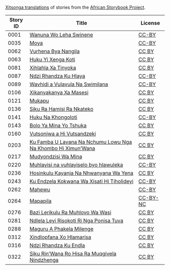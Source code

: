 [Xitsonga translations](http://my.africanstorybook.org/language/xitsonga) of stories from the [African Storybook Project](http://my.africanstorybook.org).

Story ID | Title | License
-------- | ----- | -------
0001 | [Wanuna Wo Leha Swinene](http://africanstorybook.org/reader.php?id=21474&d=0&a=1) | [CC-BY](https://creativecommons.org/licenses/by/4.0/)
0035 | [Moya](http://africanstorybook.org/stories/moya-0) | [CC-BY](https://creativecommons.org/licenses/by/4.0/)
0062 | [Vurhena Bya Nangila](http://africanstorybook.org/reader.php?id=18992&d=0&a=1) | [CC BY](https://creativecommons.org/licenses/by/4.0/)
0063 | [Huku Yi Xenga Koti](http://africanstorybook.org/reader.php?id=18877&d=0&a=1) | [CC BY](https://creativecommons.org/licenses/by/4.0/)
0081 | [Xihlahla Xa Tinyoka](http://africanstorybook.org/reader.php?id=18880&d=0&a=1) | [CC BY](https://creativecommons.org/licenses/by/4.0/)
0087 | [Ndzi Rhandza Ku Hlaya](http://africanstorybook.org/reader.php?id=18874&d=0&a=1) | [CC-BY](https://creativecommons.org/licenses/by/3.0/)
0089 | [Wavhidi a Vulavula Na Swimilana](http://africanstorybook.org/reader.php?id=14520&d=0&a=1) | [CC-BY](https://creativecommons.org/licenses/by/4.0/)
0106 | [Xikanyakanya Xa Masesi](http://africanstorybook.org/reader.php?id=14518&d=0&a=1) | [CC BY](https://creativecommons.org/licenses/by/4.0/)
0121 | [Mukapu](http://africanstorybook.org/reader.php?id=18997&d=0&a=1) | [CC BY](https://creativecommons.org/licenses/by/3.0/)
0136 | [Siku Ra Hamisi Ra Nkateko](http://africanstorybook.org/reader.php?id=18878&d=0&a=1) | [CC BY](https://creativecommons.org/licenses/by/3.0/)
0141 | [Huku Na Khongoloti](http://africanstorybook.org/reader.php?id=14408&d=0&a=1) | [CC-BY](https://creativecommons.org/licenses/by/3.0/)
0143 | [Bolo Ya Mina Yo Tshuka](http://africanstorybook.org/reader.php?id=14519&d=0&a=1) | [CC BY](https://creativecommons.org/licenses/by/4.0/)
0160 | [Vutsoniwa a Hi Vutsandzeki](http://africanstorybook.org/reader.php?id=18990&d=0&a=1) | [CC BY](https://creativecommons.org/licenses/by/4.0/)
0203 | [Ku Famba U Lavana Na Nchumu Lowu Nga Na Khombo Hi Ximun’Wana](http://africanstorybook.org/reader.php?id=19019&d=0&a=1) | [CC BY](https://creativecommons.org/licenses/by/4.0/)
0217 | [Mudyondzisi Wa Mina](http://africanstorybook.org/reader.php?id=18998&d=0&a=1) | [CC BY](https://creativecommons.org/licenses/by/3.0/)
0220 | [Muhlayisi na vuhlayiselo byo hlawuleka](http://africanstorybook.org/stories/muhlayisi-na-vuhlayiselo-byo-hlawuleka) | [CC-BY](https://creativecommons.org/licenses/by/4.0/)
0236 | [Hosinkulu Kayanja Na Nhwanyana Wa Yena](http://africanstorybook.org/reader.php?id=18872&d=0&a=1) | [CC BY](https://creativecommons.org/licenses/by/3.0/)
0243 | [Ku Endzela Kokwana Wa Xisati Hi Tiholideyi](http://africanstorybook.org/reader.php?id=19018&d=0&a=1) | [CC-BY](https://creativecommons.org/licenses/by/4.0/)
0262 | [Mahewu](http://africanstorybook.org/stories/mahewu) | [CC-BY](https://creativecommons.org/licenses/by/4.0/)
0264 | [Mapapila](http://africanstorybook.org/stories/mapapila) | [CC-BY-NC](https://creativecommons.org/licenses/by-nc/3.0/)
0276 | [Bazi Lerikulu Ra Muhlovo Wa Wasi](http://africanstorybook.org/reader.php?id=18988&d=0&a=1) | [CC BY](https://creativecommons.org/licenses/by/4.0/)
0281 | [Ndlela Leyi Risokoti Ri Nga Ponisa Tuva](http://africanstorybook.org/reader.php?id=18876&d=0&a=1) | [CC BY](https://creativecommons.org/licenses/by/4.0/)
0288 | [Maguru A Phakela Milenge](http://africanstorybook.org/reader.php?id=18870&d=0&a=1) | [CC BY](https://creativecommons.org/licenses/by/4.0/)
0312 | [Xindlopfana Xo Hlamarisa](http://africanstorybook.org/reader.php?id=18991&d=0&a=1) | [CC BY](https://creativecommons.org/licenses/by/4.0/)
0316 | [Ndzi Rhandza Ku Endla](http://africanstorybook.org/reader.php?id=18875&d=0&a=1) | [CC BY](https://creativecommons.org/licenses/by/4.0/)
0322 | [Siku Rin’Wana Ro Hisa Ra Muqgivela Nindzhenga](http://africanstorybook.org/reader.php?id=18867&d=0&a=1) | [CC BY](https://creativecommons.org/licenses/by/3.0/)

